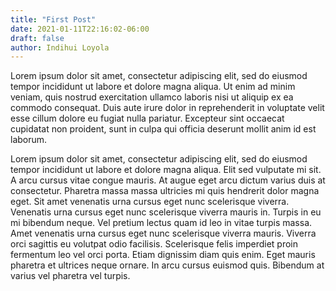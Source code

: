 ```yaml
---
title: "First Post"
date: 2021-01-11T22:16:02-06:00
draft: false
author: Indihui Loyola
---
```



Lorem ipsum dolor sit amet, consectetur adipiscing elit, sed do eiusmod tempor incididunt ut labore et dolore magna aliqua. Ut enim ad minim veniam, quis nostrud exercitation ullamco laboris nisi ut aliquip ex ea commodo consequat. Duis aute irure dolor in reprehenderit in voluptate velit esse cillum dolore eu fugiat nulla pariatur. Excepteur sint occaecat cupidatat non proident, sunt in culpa qui officia deserunt mollit anim id est laborum.

<!--more-->
Lorem ipsum dolor sit amet, consectetur adipiscing elit, sed do eiusmod tempor incididunt ut labore et dolore magna aliqua. Elit sed vulputate mi sit. A arcu cursus vitae congue mauris. At augue eget arcu dictum varius duis at consectetur. Pharetra massa massa ultricies mi quis hendrerit dolor magna eget. Sit amet venenatis urna cursus eget nunc scelerisque viverra. Venenatis urna cursus eget nunc scelerisque viverra mauris in. Turpis in eu mi bibendum neque. Vel pretium lectus quam id leo in vitae turpis massa. Amet venenatis urna cursus eget nunc scelerisque viverra mauris. Viverra orci sagittis eu volutpat odio facilisis. Scelerisque felis imperdiet proin fermentum leo vel orci porta. Etiam dignissim diam quis enim. Eget mauris pharetra et ultrices neque ornare. In arcu cursus euismod quis. Bibendum at varius vel pharetra vel turpis.
